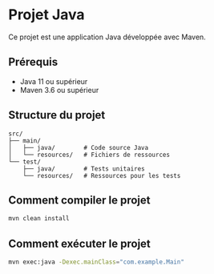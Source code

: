 # Projet Java

Ce projet est une application Java développée avec Maven.

## Prérequis

- Java 11 ou supérieur
- Maven 3.6 ou supérieur

## Structure du projet

```
src/
├── main/
│   ├── java/        # Code source Java
│   └── resources/   # Fichiers de ressources
└── test/
    ├── java/        # Tests unitaires
    └── resources/   # Ressources pour les tests
```

## Comment compiler le projet

```bash
mvn clean install
```

## Comment exécuter le projet

```bash
mvn exec:java -Dexec.mainClass="com.example.Main"
``` 